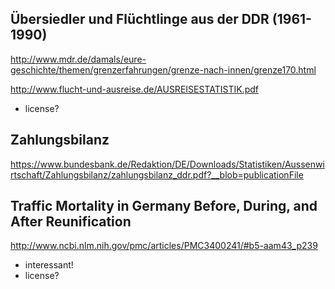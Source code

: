## Übersiedler und Flüchtlinge aus der DDR (1961-1990)

http://www.mdr.de/damals/eure-geschichte/themen/grenzerfahrungen/grenze-nach-innen/grenze170.html

http://www.flucht-und-ausreise.de/AUSREISESTATISTIK.pdf

* license?

## Zahlungsbilanz

https://www.bundesbank.de/Redaktion/DE/Downloads/Statistiken/Aussenwirtschaft/Zahlungsbilanz/zahlungsbilanz_ddr.pdf?__blob=publicationFile

## Traffic Mortality in Germany Before, During, and After Reunification

http://www.ncbi.nlm.nih.gov/pmc/articles/PMC3400241/#b5-aam43_p239

* interessant!
* license?
